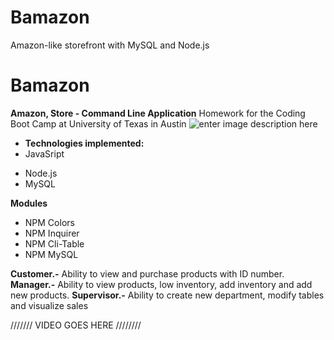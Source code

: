 # Bamazon
Amazon-like storefront with MySQL and Node.js

# Bamazon

**Amazon, Store - Command Line Application**
Homework for the Coding Boot Camp at University of Texas in Austin ![enter image description here](https://upload.wikimedia.org/wikipedia/commons/thumb/8/8d/Texas_Longhorns_logo.svg/225px-Texas_Longhorns_logo.svg.png)

* **Technologies implemented:**
 * JavaSript
 - Node.js
 - MySQL

 **Modules**
 * NPM Colors
 * NPM Inquirer
 * NPM Cli-Table
 * NPM MySQL

**Customer.-** Ability to view and purchase products with ID number.
**Manager.-** Ability to view products, low inventory, add inventory and add new products.
**Supervisor.-** Ability to create new department, modify tables and visualize sales

/////// VIDEO GOES HERE ////////

